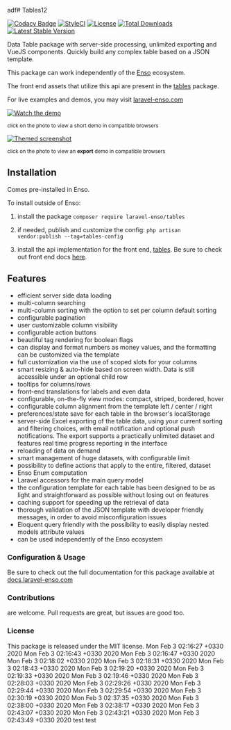 
adf# Tables12

[![Codacy Badge](https://api.codacy.com/project/badge/Grade/d54378598375451382b4d5d248d5a8dd)](https://www.codacy.com/app/laravel-enso/tables?utm_source=github.com&amp;utm_medium=referral&amp;utm_content=laravel-enso/tables&amp;utm_campaign=Badge_Grade)
[![StyleCI](https://github.styleci.io/repos/111688250/shield?branch=master)](https://github.styleci.io/repos/111688250)
[![License](https://poser.pugx.org/laravel-enso/tables/license)](https://packagist.org/packages/laravel-enso/tables)
[![Total Downloads](https://poser.pugx.org/laravel-enso/tables/downloads)](https://packagist.org/packages/laravel-enso/tables)
[![Latest Stable Version](https://poser.pugx.org/laravel-enso/tables/version)](https://packagist.org/packages/laravel-enso/tables)

Data Table package with server-side processing, unlimited exporting and VueJS components. 
Quickly build any complex table based on a JSON template.

This package can work independently of the [Enso](https://github.com/laravel-enso/Enso) ecosystem.

The front end assets that utilize this api are present in the [tables](https://github.com/enso-ui/tables) package.

For live examples and demos, you may visit [laravel-enso.com](https://www.laravel-enso.com)

[![Watch the demo](https://laravel-enso.github.io/tables/screenshots/bulma_001_thumb.png)](https://laravel-enso.github.io/tables/videos/bulma_demo_01.mp4)

<sup>click on the photo to view a short demo in compatible browsers</sup>

[![Themed screenshot](https://laravel-enso.github.io/tables/screenshots/bulma_002_thumb.png)](https://laravel-enso.github.io/tables/videos/bulma_demo_02.mp4)

<sup>click on the photo to view an **export** demo in compatible browsers</sup>

## Installation

Comes pre-installed in Enso. 

To install outside of Enso:

1. install the package `composer require laravel-enso/tables` 

2. if needed, publish and customize the config: `php artisan vendor:publish --tag=tables-config`

3. install the api implementation for the front end, [tables](https://github.com/enso-ui/tables). Be sure to check
out front end docs [here](https://docs.laravel-enso.com/frontend/tables.html).

## Features

- efficient server side data loading
- multi-column searching
- multi-column sorting with the option to set per column default sorting
- configurable pagination
- user customizable column visibility
- configurable action buttons
- beautiful tag rendering for boolean flags
- can display and format numbers as money values, and the formatting can be customized via the template
- full customization via the use of scoped slots for your columns
- smart resizing & auto-hide based on screen width. Data is still accessible under an optional child row
- tooltips for columns/rows
- front-end translations for labels and even data
- configurable, on-the-fly view modes: compact, striped, bordered, hover
- configurable column alignment from the template left / center / right
- preferences/state save for each table in the browser's localStorage
- server-side Excel exporting of the table data, using your current sorting and filtering choices, with email notification and optional push notifications.
    The export supports a practically unlimited dataset and features real time progress reporting in the interface
- reloading of data on demand
- smart management of huge datasets, with configurable limit
- possibility to define actions that apply to the entire, filtered, dataset
- Enso Enum computation
- Laravel accessors for the main query model
- the configuration template for each table has been designed to be as light and straightforward as possible without losing 
out on features
- caching support for speeding up the retrieval of data
- thorough validation of the JSON template with developer friendly messages, in order to avoid misconfiguration issues
- Eloquent query friendly with the possibility to easily display nested models attribute values
- can be used independently of the Enso ecosystem

### Configuration & Usage

Be sure to check out the full documentation for this package available at [docs.laravel-enso.com](https://docs.laravel-enso.com/backend/tables.html)

### Contributions

are welcome. Pull requests are great, but issues are good too.

### License

This package is released under the MIT license.
Mon Feb  3 02:16:27 +0330 2020
Mon Feb  3 02:16:43 +0330 2020
Mon Feb  3 02:16:47 +0330 2020
Mon Feb  3 02:18:02 +0330 2020
Mon Feb  3 02:18:31 +0330 2020
Mon Feb  3 02:18:43 +0330 2020
Mon Feb  3 02:19:20 +0330 2020
Mon Feb  3 02:19:33 +0330 2020
Mon Feb  3 02:19:46 +0330 2020
Mon Feb  3 02:28:03 +0330 2020
Mon Feb  3 02:29:26 +0330 2020
Mon Feb  3 02:29:44 +0330 2020
Mon Feb  3 02:29:54 +0330 2020
Mon Feb  3 02:30:19 +0330 2020
Mon Feb  3 02:37:35 +0330 2020
Mon Feb  3 02:38:00 +0330 2020
Mon Feb  3 02:38:17 +0330 2020
Mon Feb  3 02:43:07 +0330 2020
Mon Feb  3 02:43:21 +0330 2020
Mon Feb  3 02:43:49 +0330 2020
test
test
